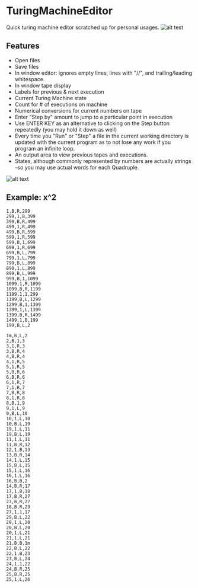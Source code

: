 # TuringMachineEditor
Quick turing machine editor scratched up for personal usages.
![alt text](https://i.gyazo.com/c6f72e4ec494bc475f35a2a28468fe9f.png)

## Features
- Open files
- Save files
- In window editor: ignores empty lines, lines with "//", and trailing/leading whitespace.
- In window tape display
- Labels for previous & next execution
- Current Turing Machine state
- Count for # of executions on machine
- Numerical conversions for current numbers on tape
- Enter "Step by" amount to jump to a particular point in execution
- Use ENTER KEY as an alternative to clicking on the Step button repeatedly (you may hold it down as well)
- Every time you "Run" or "Step" a file in the current working directory is updated with the current program as to not lose any work if you program an infinite loop.
- An output area to view previous tapes and executions.
- States, although commonly represented by numbers are actually strings -so you may use actual words for each Quadruple.



![alt text](https://i.gyazo.com/ca5d25371dab7b4dce3c1dbb2dcacab9.png)

## Example: x^2
```
1,B,R,299
299,1,B,399
399,B,R,499
499,1,R,499
499,B,R,599
599,1,R,599
599,B,1,699
699,1,R,699
699,B,L,799
799,1,L,799
799,B,L,899
899,1,L,899
899,B,L,999
999,B,1,1099
1099,1,R,1099
1099,B,R,1199
1199,1,1,299
1199,B,L,1299
1299,B,1,1399
1399,1,L,1399
1399,B,R,1499
1499,1,B,199
199,B,L,2

1m,B,L,2
2,B,1,3
3,1,R,3
3,B,R,4
4,B,R,4
4,1,R,5
5,1,R,5
5,B,R,6
6,B,R,6
6,1,R,7
7,1,R,7
7,B,R,8
8,1,R,8
8,B,1,9
9,1,L,9
9,B,L,10
10,1,L,10
10,B,L,19
19,1,L,11
19,B,L,19
11,1,L,11
11,B,R,12
12,1,B,13
13,B,R,14
14,1,L,15
15,B,L,15
15,1,L,16
16,1,L,16
16,B,B,2
14,B,R,17
17,1,B,18
17,B,R,27
27,B,R,27
18,B,R,29
27,1,1,17
29,B,L,22
29,1,L,20
20,B,L,20
20,1,L,21
21,1,L,21
21,B,B,1m
22,B,L,22
22,1,B,23
23,B,L,24
24,1,1,22
24,B,R,25
25,B,R,25
25,1,L,26
```
